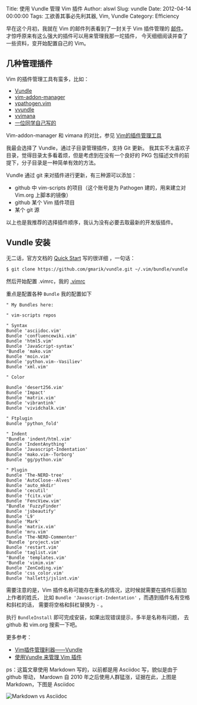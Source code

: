 Title: 使用 Vundle 管理 Vim 插件
Author: alswl
Slug: vundle
Date: 2012-04-14 00:00:00
Tags: 工欲善其事必先利其器, Vim, Vundle
Category: Efficiency


早在这个月初，我就在 Vim 的邮件列表看到了一封关于 Vim 插件管理的
[邮件](https://groups.google.com/d/topic/vim-cn/mPES0sNT87Q/discussion)。
才惊呼原来有这么强大的插件可以用来管理我那一坨插件，
今天细细阅读并查了一些资料，变开始配置自己的 Vim。

## 几种管理插件

Vim 的插件管理工具有蛮多，比如：

* [Vundle](https://github.com/gmarik/vundle)
* [vim-addon-manager](http://www.vim.org/scripts/script.php?script_id=2905)
* [vpathogen.vim](http://www.vim.org/scripts/script.php?script_id=2332)
* [vvundle](http://www.vim.org/scripts/script.php?script_id=3458)
* [vvimana](https://github.com/c9s/Vimana)
* [一位同学自己写的](http://www.douban.com/note/173144456/)

Vim-addon-manager 和 vimana 的对比，参见
[Vim的插件管理工具](http://yixf.name/2011/10/26/vim的插件管理工具/)

我最会选择了 Vundle，通过子目录管理插件，支持 Git 更新。
我其实不太喜欢子目录，觉得目录太多看着烦，但是考虑到在没有一个良好的 PKG
包描述文件的前提下，分子目录是一种简单有效的方法。

<!-- more -->

Vundle 通过 git 来对插件进行更新，有三种源可以添加：

* github 中 vim-scripts 的项目（这个账号是为 Pathogen 建的，用来建立对 Vim.org 上脚本的镜像）
* github 某个 Vim 插件项目
* 某个 git 源

以上也是我推荐的选择插件顺序，我认为没有必要去取最新的开发版插件。

## Vundle 安装

无二话，官方文档的 [Quick Start](https://github.com/gmarik/vundle)
写的很详细 ，一句话：

``` bash
$ git clone https://github.com/gmarik/vundle.git ~/.vim/bundle/vundle
```

然后开始配置 .vimrc，我的 [.vimrc](https://github.com/alswl/dotfiles/blob/master/.vimrc)

重点是配置各种 `Bundle` 我的配置如下

``` vim
" My Bundles here:

" vim-scripts repos

" Syntax
Bundle 'asciidoc.vim'
Bundle 'confluencewiki.vim'
Bundle 'html5.vim'
Bundle 'JavaScript-syntax'
"Bundle 'mako.vim'
Bundle 'moin.vim'
Bundle 'python.vim--Vasiliev'
Bundle 'xml.vim'

" Color

Bundle 'desert256.vim'
Bundle 'Impact'
Bundle 'matrix.vim'
Bundle 'vibrantink'
Bundle 'vividchalk.vim'

" Ftplugin
Bundle 'python_fold'

" Indent
"Bundle 'indent/html.vim'
Bundle 'IndentAnything'
Bundle 'Javascript-Indentation'
Bundle 'mako.vim--Torborg'
Bundle 'gg/python.vim'

" Plugin
Bundle 'The-NERD-tree'
Bundle 'AutoClose--Alves'
Bundle 'auto_mkdir'
Bundle 'cecutil'
Bundle 'fcitx.vim'
Bundle 'FencView.vim'
"Bundle 'FuzzyFinder'
Bundle 'jsbeautify'
Bundle 'L9'
Bundle 'Mark'
Bundle 'matrix.vim'
Bundle 'mru.vim'
Bundle 'The-NERD-Commenter'
"Bundle 'project.vim'
Bundle 'restart.vim'
Bundle 'taglist.vim'
"Bundle 'templates.vim'
"Bundle 'vimim.vim'
Bundle 'ZenCoding.vim'
Bundle 'css_color.vim'
Bundle 'hallettj/jslint.vim'
```

需要注意的是，Vim 插件名称可能存在重名的情况，这时候就需要在插件后面加上作者的姓氏，
比如 `Bundle 'Javascript-Indentation'` ，而遇到插件名有空格和斜杠的话，
需要将空格和斜杠替换为 `-` 。

执行 `BundleInstall` 即可完成安装，如果出现错误提示，多半是名称有问题，
去 github 和 vim.org 搜索一下吧。

更多参考：

* [Vim插件管理利器——Vundle](http://blog.houqp.me/use-vundle-to-manage-your-plugins/)
* [使用Vundle 来管理 Vim 插件](http://www.cnblogs.com/qiangji/archive/2011/07/31/Vundle.html)

ps：这篇文章使用 Markdown 写的，以前都是用 Asciidoc 写，貌似是由于 github 带动，
Mardown 自 2010 年之后使用人群猛涨，证据在此，上图是 Markdown，下图是 Asciidoc

![Markdown vs Asciidoc](http://upload.log4d.com/upload_dropbox/201204/markdown-asciidoc.png)
